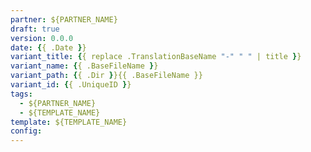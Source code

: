 ```yaml
---
partner: ${PARTNER_NAME}
draft: true
version: 0.0.0
date: {{ .Date }}
variant_title: {{ replace .TranslationBaseName "-" " " | title }}
variant_name: {{ .BaseFileName }}
variant_path: {{ .Dir }}{{ .BaseFileName }}
variant_id: {{ .UniqueID }}
tags:
  - ${PARTNER_NAME}
  - ${TEMPLATE_NAME}
template: ${TEMPLATE_NAME}
config:
---
```

